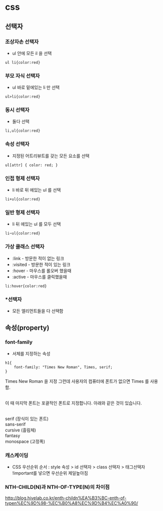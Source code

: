 # css

## 선택자

### 조상자손 선택자

- ul 안에 모든 il 을 선택

```
ul li{color:red}
```

### 부모 자식 선택자

- ul 바로 밑에있는 li 만 선택

```
ul>li{color:red}
```

### 동시 선택자

- 둘다 선택

```
li,ul{color:red}
```

### 속성 선택자

- 지정된 어트리뷰트를 갖는 모든 요소를 선택

```
ul[attr] { color: red; }
```

### 인접 형제 선택자

- li 바로 뒤 에있는 ul 를 선택

```
li+ul{color:red}
```

### 일반 형제 선택자

- li 뒤 에있는 ul 를 모두 선택

```
li~ul{color:red}
```

### 가상 클래스 선택자

- :link - 방문한 적이 없는 링크
- :visited - 방문한 적이 있는 링크
- :hover - 마우스를 롤오버 했을때
- :active - 마우스를 클릭했을때

```
li:hover{color:red}
```

### \*선택자

- 모든 엘리먼트들을 다 선택함

## 속성(property)

### font-family

- 서체를 지정하는 속성

```
h1{
    font-family: "Times New Roman", Times, serif;
}
```

Times New Roman 을 지정 그런데 사용자의 컴퓨터에 폰트가 없으면 Times 를 사용함.

<br>이 때 마지막 폰트는 포괄적인 폰트로 지정합니다. 아래와 같은 것이 있습니다.

<br> serif (장식이 있는 폰트)
<br> sans-serif
<br>cursive (흘림체)
<br>fantasy
<br>monospace (고정폭)

### 캐스케이딩

- CSS 우선순위 순서 : style 속성 > id 선택자 > class 선택자 > 태그선택자
  <br> !important를 넣으면 우선순위 제일높아짐

### NTH-CHILD(N)과 NTH-OF-TYPE(N)의 차이점

http://blog.hivelab.co.kr/enth-childn%EA%B3%BC-enth-of-typen%EC%9D%98-%EC%B0%A8%EC%9D%B4%EC%A0%90/
